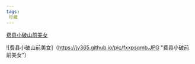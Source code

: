 ```yaml
---
tags:
 珍藏
---
```

[费县小破山前美女](https://v.douyin.com/iMJtU1WB/)

![费县小破山前美女]（https://jy365.github.io/pic/fxxpsqmb.JPG "费县小破前前美女"）
